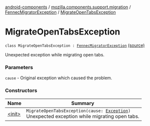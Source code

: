 [android-components](../../../index.md) / [mozilla.components.support.migration](../../index.md) / [FennecMigratorException](../index.md) / [MigrateOpenTabsException](./index.md)

# MigrateOpenTabsException

`class MigrateOpenTabsException : `[`FennecMigratorException`](../index.md) [(source)](https://github.com/mozilla-mobile/android-components/blob/master/components/support/migration/src/main/java/mozilla/components/support/migration/FennecMigrator.kt#L114)

Unexpected exception while migrating open tabs.

### Parameters

`cause` - Original exception which caused the problem.

### Constructors

| Name | Summary |
|---|---|
| [&lt;init&gt;](-init-.md) | `MigrateOpenTabsException(cause: `[`Exception`](https://developer.android.com/reference/java/lang/Exception.html)`)`<br>Unexpected exception while migrating open tabs. |
